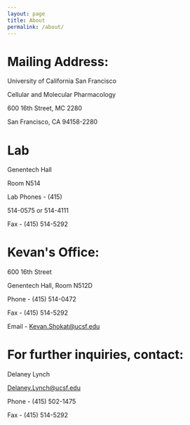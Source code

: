 ```yaml
---
layout: page
title: About
permalink: /about/
---
```


# Mailing Address:

University of California San Francisco

Cellular and Molecular Pharmacology

600 16th Street, MC 2280

San Francisco, CA  94158-2280





# Lab

Genentech Hall

Room N514

Lab Phones - (415)

514-0575 or 514-4111

Fax - (415) 514-5292



# Kevan's Office:

600 16th Street

Genentech Hall, Room N512D

Phone - (415) 514-0472

Fax - (415) 514-5292

Email - Kevan.Shokat@ucsf.edu



# For further inquiries, contact:

Delaney Lynch

Delaney.Lynch@ucsf.edu

Phone - (415) 502-1475

Fax - (415) 514-5292
